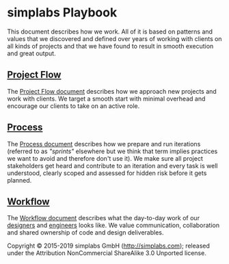 # simplabs Playbook

This document describes how we work. All of it is based on patterns and values
that we discovered and defined over years of working with clients on all kinds
of projects and that we have found to result in smooth execution and great
output.

## [Project Flow](./project-flow)

The [Project Flow document](./project-flow) describes how we approach new
projects and work with clients. We target a smooth start with minimal overhead
and encourage our clients to take on an active role.

## [Process](./process)

The [Process document](./process) describes how we prepare and run iterations
(referred to as _"sprints"_ elsewhere but we think that term implies practices
we want to avoid and therefore don't use it). We make sure all project
stakeholders get heard and contribute to an iteration and every task is well
understood, clearly scoped and assessed for hidden risk before it gets planned.

## [Workflow](./workflow)

The [Workflow document](./workflow) describes what the day-to-day work of our
[designers](./workflow/design) and [engineers](./workflow/engineering) looks
like. We value communication, collaboration and shared ownership of code and
design deliverables.

Copyright © 2015-2019 simplabs GmbH (http://simplabs.com); released under the
Attribution NonCommercial ShareAlike 3.0 Unported license.
